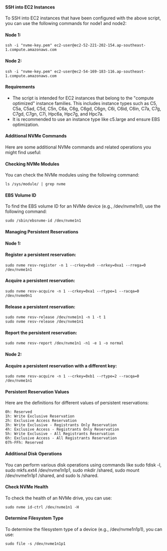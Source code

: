 #### SSH into EC2 Instances

To SSH into EC2 instances that have been configured with the above script, you can use the following commands for node1 and node2:

#### Node 1:

```
ssh -i "nvme-key.pem" ec2-user@ec2-52-221-202-154.ap-southeast-1.compute.amazonaws.com
```


#### Node 2:

```
ssh -i "nvme-key.pem" ec2-user@ec2-54-169-183-116.ap-southeast-1.compute.amazonaws.com
```

#### Requirements

- The script is intended for EC2 instances that belong to the "compute optimized" instance families. This includes instance types such as C5, C5a, C5ad, C5d, C5n, C6a, C6g, C6gd, C6gn, C6i, C6id, C6in, C7a, C7g, C7gd, C7gn, C7i, Hpc6a, Hpc7g, and Hpc7a.
- It is recommended to use an instance type like c5.large and ensure EBS optimization.

#### Additional NVMe Commands

Here are some additional NVMe commands and related operations you might find useful:

#### Checking NVMe Modules

You can check the NVMe modules using the following command:

```
ls /sys/module/ | grep nvme
```

#### EBS Volume ID

To find the EBS volume ID for an NVMe device (e.g., /dev/nvme1n1), use the following command:

```
sudo /sbin/ebsnvme-id /dev/nvme1n1
```

#### Managing Persistent Reservations

#### Node 1:

#### Register a persistent reservation:

```
sudo nvme resv-register -n 1 --crkey=0x0 --nrkey=0xa1 --rrega=0 /dev/nvme1n1
```

#### Acquire a persistent reservation:

```
sudo nvme resv-acquire -n 1 --crkey=0xa1 --rtype=1 --racqa=0 /dev/nvme0n1
```

#### Release a persistent reservation:

```
sudo nvme resv-release /dev/nvme1n1 -n 1 -t 1
sudo nvme resv-release /dev/nvme1n1
```

#### Report the persistent reservation:

```
sudo nvme resv-report /dev/nvme1n1 -n1 -e 1 -o normal
```

#### Node 2:

#### Acquire a persistent reservation with a different key:

```
sudo nvme resv-acquire -n 1 --crkey=0xb1 --rtype=2 --racqa=0 /dev/nvme1n1
```

#### Persistent Reservation Values

Here are the definitions for different values of persistent reservations:

```
0h: Reserved
1h: Write Exclusive Reservation
2h: Exclusive Access Reservation
3h: Write Exclusive - Registrants Only Reservation
4h: Exclusive Access - Registrants Only Reservation
5h: Write Exclusive - All Registrants Reservation
6h: Exclusive Access - All Registrants Reservation
07h-FFh: Reserved
```

#### Additional Disk Operations

You can perform various disk operations using commands like sudo fdisk -l, sudo mkfs.ext4 /dev/nvme1n1p1, sudo mkdir /shared, sudo mount /dev/nvme1n1p1 /shared, and sudo ls /shared.

#### Check NVMe Health

To check the health of an NVMe drive, you can use:

```
sudo nvme id-ctrl /dev/nvme1n1 -H
```


#### Determine Filesystem Type

To determine the filesystem type of a device (e.g., /dev/nvme1n1p1), you can use:

```
sudo file -s /dev/nvme1n1p1
```
